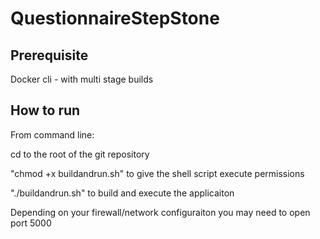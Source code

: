 # QuestionnaireStepStone


## Prerequisite
Docker cli - with multi stage builds

## How to run

From command line:

cd to the root of the git repository

"chmod +x buildandrun.sh" to give the shell script execute permissions

"./buildandrun.sh" to build and execute the applicaiton

Depending on your firewall/network configuraiton you may need to open port 5000


